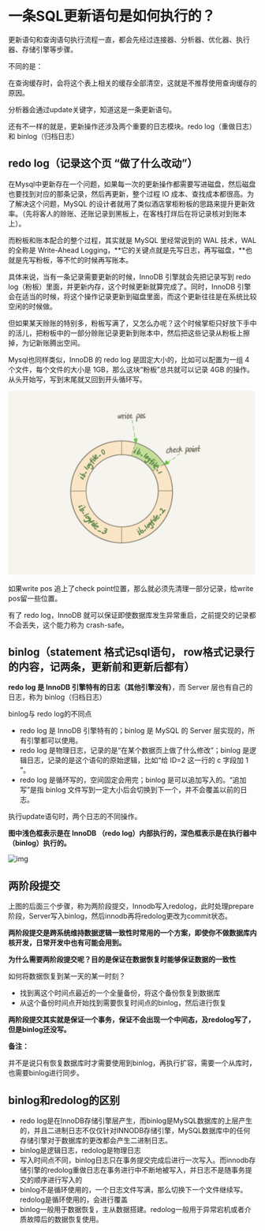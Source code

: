 # 一条SQL更新语句是如何执行的？

更新语句和查询语句执行流程一直，都会先经过连接器、分析器、优化器、执行器、存储引擎等步骤。

不同的是：

在查询缓存时，会将这个表上相关的缓存全部清空，这就是不推荐使用查询缓存的原因。

分析器会通过update关键字，知道这是一条更新语句。

还有不一样的就是，更新操作还涉及两个重要的日志模块。redo log（重做日志）和 binlog（归档日志）



## redo log（记录这个页 “做了什么改动”）

在Mysql中更新存在一个问题，如果每一次的更新操作都需要写进磁盘，然后磁盘也要找到对应的那条记录，然后再更新，整个过程 IO 成本、查找成本都很高。为了解决这个问题，MySQL 的设计者就用了类似酒店掌柜粉板的思路来提升更新效率。（先将客人的赊账、还账记录到黑板上，在客栈打烊后在将记录核对到账本上）。

而粉板和账本配合的整个过程，其实就是 MySQL 里经常说到的 WAL 技术，WAL 的全称是 Write-Ahead Logging，**它的关键点就是先写日志，再写磁盘，**也就是先写粉板，等不忙的时候再写账本。

具体来说，当有一条记录需要更新的时候，InnoDB 引擎就会先把记录写到 redo log（粉板）里面，并更新内存，这个时候更新就算完成了。同时，InnoDB 引擎会在适当的时候，将这个操作记录更新到磁盘里面，而这个更新往往是在系统比较空闲的时候做。

但如果某天赊账的特别多，粉板写满了，又怎么办呢？这个时候掌柜只好放下手中的活儿，把粉板中的一部分赊账记录更新到账本中，然后把这些记录从粉板上擦掉，为记新账腾出空间。

Mysql也同样类似，InnoDB 的 redo log 是固定大小的，比如可以配置为一组 4 个文件，每个文件的大小是 1GB，那么这块“粉板”总共就可以记录 4GB 的操作。从头开始写，写到末尾就又回到开头循环写。

![image-20210102204042734](assets/image-20210102204042734.png)

如果write pos 追上了check point位置，那么就必须先清理一部分记录，给write pos留一些位置。

有了 redo log，InnoDB 就可以保证即使数据库发生异常重启，之前提交的记录都不会丢失，这个能力称为 crash-safe。



## binlog（statement 格式记sql语句， row格式记录行的内容，记两条，更新前和更新后都有）

**redo log 是 InnoDB 引擎特有的日志（其他引擎没有）**，而 Server 层也有自己的日志，称为 binlog（归档日志）

binlog与 redo log的不同点

- redo log 是 InnoDB 引擎特有的；binlog 是 MySQL 的 Server 层实现的，所有引擎都可以使用。
- redo log 是物理日志，记录的是“在某个数据页上做了什么修改”；binlog 是逻辑日志，记录的是这个语句的原始逻辑，比如“给 ID=2 这一行的 c 字段加 1 ”。
- redo log 是循环写的，空间固定会用完；binlog 是可以追加写入的。“追加写”是指 binlog 文件写到一定大小后会切换到下一个，并不会覆盖以前的日志。



执行update语句时，两个日志的不同操作。

**图中浅色框表示是在 InnoDB （redo log）内部执行的，深色框表示是在执行器中（binlog）执行的。**

![img](https://static001.geekbang.org/resource/image/2e/be/2e5bff4910ec189fe1ee6e2ecc7b4bbe.png)



## 两阶段提交

上图的后面三个步骤，称为两阶段提交，Innodb写入redolog，此时处理prepare阶段，Server写入binlog，然后innodb再将redolog更改为commit状态。

**两阶段提交是跨系统维持数据逻辑一致性时常用的一个方案，即使你不做数据库内核开发，日常开发中也有可能会用到。**

**为什么需要两阶段提交呢？目的是保证在数据恢复时能够保证数据的一致性**

如何将数据恢复到某一天的某一时刻？

- 找到离这个时间点最近的一个全量备份，将这个备份恢复到数据库
- 从这个备份时间点开始找到需要恢复时间点的binlog，然后进行恢复

**两阶段提交其实就是保证一个事务，保证不会出现一个中间态，及redolog写了，但是binlog还没写。**

**备注：**

并不是说只有恢复数据库时才需要使用到binlog，再执行扩容，需要一个从库时，也需要binlog进行同步。



## binlog和redolog的区别

- redo log是在InnoDB存储引擎层产生，而binlog是MySQL数据库的上层产生的，并且二进制日志不仅仅针对INNODB存储引擎，MySQL数据库中的任何存储引擎对于数据库的更改都会产生二进制日志。
- binlog是逻辑日志，redolog是物理日志
- 写入时间点不同，binlog日志只在事务提交完成后进行一次写入。而innodb存储引擎的redolog重做日志在事务进行中不断地被写入，并日志不是随事务提交的顺序进行写入的
- binlog不是循环使用的，一个日志文件写满，那么切换下一个文件继续写。redolog是循环使用的，会进行覆盖
- binlog一般用于数据恢复，主从数据搭建。redolog一般用于异常宕机或者介质故障后的数据恢复使用。

